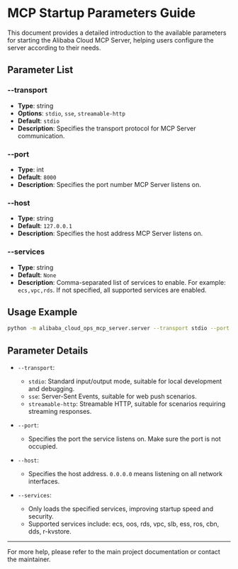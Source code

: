 # MCP Startup Parameters Guide

This document provides a detailed introduction to the available parameters for starting the Alibaba Cloud MCP Server, helping users configure the server according to their needs.

## Parameter List

### --transport
- **Type**: string
- **Options**: `stdio`, `sse`, `streamable-http`
- **Default**: `stdio`
- **Description**: Specifies the transport protocol for MCP Server communication.

### --port
- **Type**: int
- **Default**: `8000`
- **Description**: Specifies the port number MCP Server listens on.

### --host
- **Type**: string
- **Default**: `127.0.0.1`
- **Description**: Specifies the host address MCP Server listens on.

### --services
- **Type**: string
- **Default**: `None`
- **Description**: Comma-separated list of services to enable. For example: `ecs,vpc,rds`. If not specified, all supported services are enabled.

## Usage Example

```bash
python -m alibaba_cloud_ops_mcp_server.server --transport stdio --port 12345 --host 0.0.0.0 --services ecs,vpc
```

## Parameter Details

- `--transport`:
  - `stdio`: Standard input/output mode, suitable for local development and debugging.
  - `sse`: Server-Sent Events, suitable for web push scenarios.
  - `streamable-http`: Streamable HTTP, suitable for scenarios requiring streaming responses.

- `--port`:
  - Specifies the port the service listens on. Make sure the port is not occupied.

- `--host`:
  - Specifies the host address. `0.0.0.0` means listening on all network interfaces.

- `--services`:
  - Only loads the specified services, improving startup speed and security.
  - Supported services include: ecs, oos, rds, vpc, slb, ess, ros, cbn, dds, r-kvstore.

---

For more help, please refer to the main project documentation or contact the maintainer. 